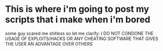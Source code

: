 # This is where i'm going to post my scripts that i make when i'm bored
some guy scared me shitless so let me clarify: I DO NOT CONDONE THE USAGE OF EXPLOITS/HACKS OR ANY CHEATING SOFTWARE THAT GIVES THE USER AN ADVANTAGE OVER OTHERS

